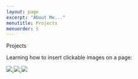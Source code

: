 ```yaml
---
layout: page
excerpt: "About Me..."
menutitle: Projects
menuorder: 5
---
```

Projects

Learning how to insert clickable images on a page:
<div class="row d-flex flex-row flex-wrap justify-content-center">
	<a href="[your landing page url](https://www.linkedin.com/feed/)">
	<img src="https://unsplash.it/100/100" class="m-2 border-0 rounded-0 ">
	<img src="https://unsplash.it/100/100" class="m-2 border-0 rounded-0 ">
	<img src="https://unsplash.it/100/100" class="m-2 border-0 rounded-0 ">
</div>

